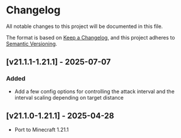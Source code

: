 # Changelog
All notable changes to this project will be documented in this file.

The format is based on [Keep a Changelog](https://keepachangelog.com/en/1.0.0/),
and this project adheres to [Semantic Versioning](https://semver.org/spec/v2.0.0.html).

## [v21.1.1-1.21.1] - 2025-07-07
### Added
- Add a few config options for controlling the attack interval and the interval scaling depending on target distance

## [v21.1.0-1.21.1] - 2025-04-28
- Port to Minecraft 1.21.1
